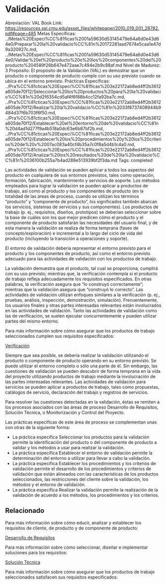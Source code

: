 # Validación

Abreviación: VAL
Book Link: https://resources.sei.cmu.edu/asset_files/whitepaper/2010_019_001_28782.pdf#page=485
Metas Específicas: ../Metas%20Especi%CC%81ficas%2001a59630d53145479e64a6d0e43d64e0/Preparar%20la%20validacio%CC%81n%20172281aad7674e5caa1e47d9a320927c.md, ../Metas%20Especi%CC%81ficas%2001a59630d53145479e64a6d0e43d64e0/Validar%20el%20producto%20o%20los%20componentes%20del%20producto%204589f26b647e472aae7c494e2b9c88af.md
Nivel de Madurez: 3
Propósito: El propósito de la Validación (VAL) es demostrar que un producto o
componente de producto cumple con su uso previsto cuando se ubica
en el entorno previsto.
Prácticas Específicas: ../Pra%CC%81cticas%20Especi%CC%81ficas%203e22172ab8ed4ff2b3612a605de70f12/Seleccionar%20los%20productos%20para%20la%20validacio%CC%81n%20d2f6354cd5af4f6f88b4cc12fa92ba7c.md, ../Pra%CC%81cticas%20Especi%CC%81ficas%203e22172ab8ed4ff2b3612a605de70f12/Realizar%20la%20validacio%CC%81n%2033f8737408944b9484d37f6b703f6f50.md, ../Pra%CC%81cticas%20Especi%CC%81ficas%203e22172ab8ed4ff2b3612a605de70f12/Establecer%20el%20entorno%20de%20validacio%CC%81n%20d4ad1d277f9a4b518a0dc63e6b87bf2b.md, ../Pra%CC%81cticas%20Especi%CC%81ficas%203e22172ab8ed4ff2b3612a605de70f12/Establecer%20los%20procedimientos%20y%20los%20criterios%20de%20v%2007ac083a40cf4b35a7c0f8a5d4b1c4a0.md, ../Pra%CC%81cticas%20Especi%CC%81ficas%203e22172ab8ed4ff2b3612a605de70f12/Analizar%20los%20resultados%20de%20la%20validacio%CC%81n%2036100b255a7b4ad288e513939bf2f3da.md
Tags: completed

Las actividades de validación se pueden aplicar a todos los aspectos del producto en cualquiera de sus entornos previstos, tales como operación, formación, fabricación, mantenimiento y servicios de soporte. Los métodos empleados para lograr la validación se pueden aplicar a productos de trabajo, así como al producto y los componentes de producto (en la totalidad de las áreas de proceso, cuando se utilizan los términos “producto” y “componente de producto”, los significados también abarcan los servicios, sistemas de servicios y sus componentes). Los productos de trabajo (p. ej., requisitos, diseños, prototipos) se deberían seleccionar sobre la base de cuáles son los que mejor predicen cómo el producto y el componente de producto satisfarán las necesidades del usuario final, y de esta manera la validación se realiza de forma temprana (fases de concepto/exploración) e incremental a lo largo del ciclo de vida del producto (incluyendo la transición a operaciones y soporte).

El entorno de validación debería representar el entorno previsto para el producto y los componentes de producto, así como el entorno previsto adecuado para las actividades de validación con los productos de trabajo.

La validación demuestra que el producto, tal cual se proporciona, cumplirá con su uso previsto; mientras que, la verificación contempla si el producto de trabajo refleja adecuadamente los requisitos especificados. En otras palabras, la verificación asegura que “lo construyó correctamente”; mientras que la validación asegura que “construyó lo correcto”. Las actividades de validación utilizan enfoques similares a la verificación (p. ej., pruebas, análisis, inspección, demostración, simulación). Frecuentemente, los usuarios finales y otras partes interesadas relevantes están involucrados en las actividades de validación. Tanto las actividades de validación como las de verificación, se suelen ejecutar concurrentemente y pueden utilizar partes del mismo entorno.

Para más información sobre cómo asegurar que los productos de trabajo seleccionados cumplen sus requisitos especificados: 

[Verificación](Verificacio%CC%81n%203fdad80d98f94ba1aad596ff9b90cb19.md)

Siempre que sea posible, se debería realizar la validación utilizando el producto o componente de producto operando en su entorno previsto. Se puede utilizar el entorno completo o sólo una parte de él. Sin embargo, las cuestiones de validación se pueden descubrir de forma temprana en la vida del proyecto utilizando productos de trabajo mediante la involucración de las partes interesadas relevantes. Las actividades de validación para servicios se pueden aplicar a productos de trabajo, tales como propuestas, catálogos de servicio, declaración del trabajo y registros de servicios.

Para resolver las cuestiones detectadas en la validación, éstas se remiten a los procesos asociados con las áreas de proceso Desarrollo de Requisitos, Solución Técnica, o Monitorización y Control del Proyecto.

Las prácticas específicas de este área de proceso se complementan
unas con otras de la siguiente forma:

- La práctica específica Seleccionar los productos para la validación permite la identificación del producto o del componente de producto a validar y los métodos a usar para realizar la validación.
- La práctica específica Establecer el entorno de validación permite la determinación del entorno a utilizar para llevar a cabo la validación.
- La práctica específica Establecer los procedimientos y los criterios de validación permite el desarrollo de los procedimientos y criterios de validación que están alineados con las características de los productos seleccionados, las restricciones del cliente sobre la validación, los métodos y el entorno de validación.
- La práctica específica Realizar la validación permite la realización de la validación de acuerdo a los métodos, los procedimientos y los criterios.

## Relacionado

Para más información sobre cómo educir, analizar y establecer los requisitos de
cliente, de producto y de componente de producto:

[Desarrollo de Requisitos](Desarrollo%20de%20Requisitos%2020b29831aa74464482be4d49fddde7fd.md)

Para más información sobre cómo seleccionar, diseñar e implementar soluciones
para los requisitos:

[Solución Técnica](Solucio%CC%81n%20Te%CC%81cnica%201d4c1df599364dbba61ba4e9e297d453.md)

Para más información sobre cómo asegurar que los productos de trabajo seleccionados satisfacen sus requisitos especificados: